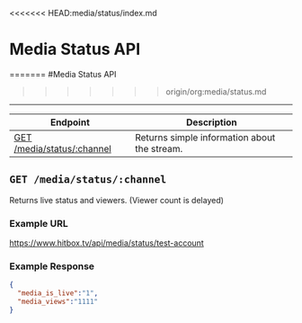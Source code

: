 <<<<<<< HEAD:media/status/index.md
# Media Status API
=======
#Media Status API 
>>>>>>> origin/org:media/status.md
***

| Endpoint | Description |
| ---- | --------------- |
| [GET /media/status/:channel](/media/status.md#get-mediastatuschannel) | Returns simple information about the stream. |

## `GET /media/status/:channel`

Returns live status and viewers. (Viewer count is delayed)

### Example URL

https://www.hitbox.tv/api/media/status/test-account

### Example Response 

```json
{
  "media_is_live":"1",
  "media_views":"1111"
}
```
